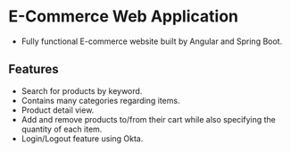 # E-Commerce Web Application
- Fully functional E-commerce website built by Angular and Spring Boot.

## Features
- Search for products by keyword.
- Contains many categories regarding items.
- Product detail view.
- Add and remove products to/from their cart while also specifying the quantity of each item. 
- Login/Logout feature using Okta.

